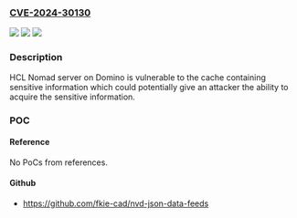### [CVE-2024-30130](https://cve.mitre.org/cgi-bin/cvename.cgi?name=CVE-2024-30130)
![](https://img.shields.io/static/v1?label=Product&message=Nomad%20server%20on%20Domino&color=blue)
![](https://img.shields.io/static/v1?label=Version&message=%3D%20%3C%201.0.12%20&color=brighgreen)
![](https://img.shields.io/static/v1?label=Vulnerability&message=CWE-525%20Use%20of%20Web%20Browser%20Cache%20Containing%20Sensitive%20Information&color=brighgreen)

### Description

HCL Nomad server on Domino is vulnerable to the cache containing sensitive information which could potentially give an attacker the ability to acquire the sensitive information.

### POC

#### Reference
No PoCs from references.

#### Github
- https://github.com/fkie-cad/nvd-json-data-feeds

